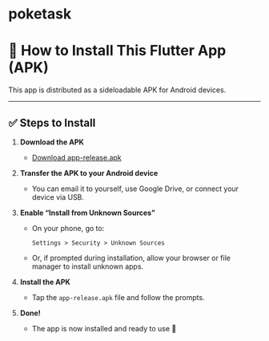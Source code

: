 # poketask


# 📱 How to Install This Flutter App (APK)

This app is distributed as a sideloadable APK for Android devices.

---

## ✅ Steps to Install

1. **Download the APK**
   - [Download app-release.apk](https://github.com/ryanjewik/poketask/releases/download/v1.1.0/app-release.apk)

2. **Transfer the APK to your Android device**
   - You can email it to yourself, use Google Drive, or connect your device via USB.

3. **Enable “Install from Unknown Sources”**
   - On your phone, go to:
     ```
     Settings > Security > Unknown Sources
     ```
   - Or, if prompted during installation, allow your browser or file manager to install unknown apps.

4. **Install the APK**
   - Tap the `app-release.apk` file and follow the prompts.

5. **Done!**
   - The app is now installed and ready to use 🎉




